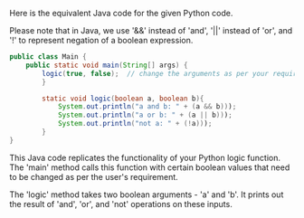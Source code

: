 Here is the equivalent Java code for the given Python code. 

Please note that in Java, we use '&&' instead of 'and', '||' instead of 'or', and '!' to represent negation of a boolean expression.

```java
public class Main {
    public static void main(String[] args) {
        logic(true, false);  // change the arguments as per your requirement
        }

        static void logic(boolean a, boolean b){
            System.out.println("a and b: " + (a && b)));
            System.out.println("a or b: " + (a || b)));
            System.out.println("not a: " + (!a)));
        }
}
```
This Java code replicates the functionality of your Python logic function. The 'main' method calls this function with certain boolean values that need to be changed as per the user's requirement. 

The 'logic' method takes two boolean arguments - 'a' and 'b'. It prints out the result of 'and', 'or', and 'not' operations on these inputs.
